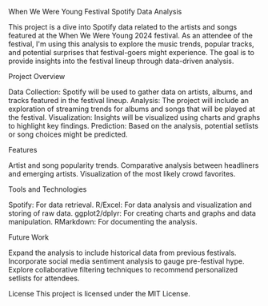 When We Were Young Festival Spotify Data Analysis

This project is a dive into Spotify data related to the artists and songs featured at the When We Were Young 2024 festival. As an attendee of the festival, I'm using this analysis to explore the music trends, popular tracks, and potential surprises that festival-goers might experience. The goal is to provide insights into the festival lineup through data-driven analysis.

Project Overview

Data Collection: Spotify will be used to gather data on artists, albums, and tracks featured in the festival lineup.
Analysis: The project will include an exploration of streaming trends for albums and songs that will be played at the festival.
Visualization: Insights will be visualized using charts and graphs to highlight key findings.
Prediction: Based on the analysis, potential setlists or song choices might be predicted.

Features

Artist and song popularity trends.
Comparative analysis between headliners and emerging artists.
Visualization of the most likely crowd favorites.

Tools and Technologies

Spotify: For data retrieval.
R/Excel: For data analysis and visualization and storing of raw data.
ggplot2/dplyr: For creating charts and graphs and data manipulation.
RMarkdown: For documenting the analysis.

Future Work

Expand the analysis to include historical data from previous festivals.
Incorporate social media sentiment analysis to gauge pre-festival hype.
Explore collaborative filtering techniques to recommend personalized setlists for attendees.

License
This project is licensed under the MIT License.

